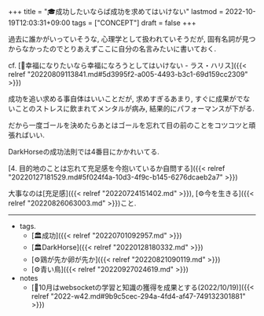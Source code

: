 +++
title = "🎓成功したいならば成功を求めてはいけない"
lastmod = 2022-10-19T12:03:31+09:00
tags = ["CONCEPT"]
draft = false
+++

過去に誰かがいっていそうな, 心理学として扱われていそうだが, 固有名詞が見つからなかったのでとりあえずここに自分の名言みたいに書いておく.

cf. [📜幸福になりたいなら幸福になろうとしてはいけない - ラス・ハリス]({{< relref "20220809113841.md#5d3995f2-a005-4493-b3c1-69d159cc2309" >}})

成功を追い求める事自体はいいことだが, 求めすぎるあまり, すぐに成果がでないことのストレスに飲まれてメンタルが病み, 結果的にパフォーマンスが下がる.

だから一度ゴールを決めたらあとはゴールを忘れて目の前のことをコツコツと頑張ればいい.

DarkHorseの成功法則では4番目にかかれいてる.

[4. 目的地のことは忘れて充足感を今抱いているか自問する]({{< relref "20220127181529.md#5f024f4a-10d3-4f9c-b145-6276dcaeb2a7" >}})

大事なのは[充足感]({{< relref "20220724151402.md" >}}), [⚙今を生きる]({{< relref "20220826063003.md" >}})こと.

---

-   tags.
    -   [🏛成功]({{< relref "20220701092957.md" >}})
    -   [🏛DarkHorse]({{< relref "20220128180332.md" >}})
    -   [⚙鶏が先か卵が先か]({{< relref "20220821090119.md" >}})
    -   [⚙青い鳥]({{< relref "20220927024619.md" >}})
-   notes
    -   [💭10月はwebsocketの学習と知識の獲得を成果とする(2022/10/19)]({{< relref "2022-w42.md#9b9c5cec-294a-4fd4-af47-749132301881" >}})
